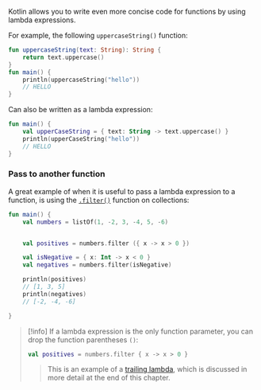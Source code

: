 Kotlin allows you to write even more concise code for functions by using lambda expressions.

For example, the following `uppercaseString()` function:

```kotlin
fun uppercaseString(text: String): String {
    return text.uppercase()
}
fun main() {
    println(uppercaseString("hello"))
    // HELLO
}
```

Can also be written as a lambda expression:
```kotlin
fun main() {
    val upperCaseString = { text: String -> text.uppercase() }
    println(upperCaseString("hello"))
    // HELLO
}
```


### Pass to another function﻿[](https://kotlinlang.org/docs/kotlin-tour-functions.html#pass-to-another-function)

A great example of when it is useful to pass a lambda expression to a function, is using the [`.filter()`](https://kotlinlang.org/api/latest/jvm/stdlib/kotlin.collections/filter.html) function on collections:

```kotlin 
fun main() {
    val numbers = listOf(1, -2, 3, -4, 5, -6)


    val positives = numbers.filter ({ x -> x > 0 })

    val isNegative = { x: Int -> x < 0 }
    val negatives = numbers.filter(isNegative)

    println(positives)
    // [1, 3, 5]
    println(negatives)
    // [-2, -4, -6]

}
```

>[!info]
>If a lambda expression is the only function parameter, you can drop the function parentheses `()`:
>```kotlin
>val positives = numbers.filter { x -> x > 0 }
>```
>> This is an example of a [trailing lambda](https://kotlinlang.org/docs/kotlin-tour-functions.html#trailing-lambdas), which is discussed in more detail at the end of this chapter.


